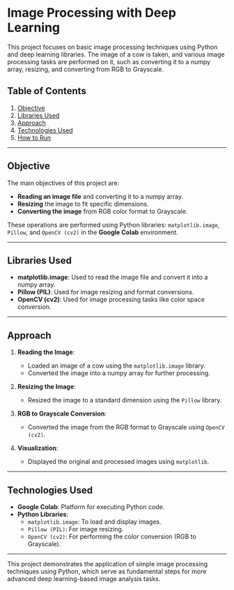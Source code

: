 # Image Processing with Deep Learning

This project focuses on basic image processing techniques using Python and deep learning libraries. The image of a cow is taken, and various image processing tasks are performed on it, such as converting it to a numpy array, resizing, and converting from RGB to Grayscale.

## Table of Contents
1. [Objective](#objective)
2. [Libraries Used](#libraries-used)
3. [Approach](#approach)
4. [Technologies Used](#technologies-used)
5. [How to Run](#how-to-run)

---

## Objective
The main objectives of this project are:
- **Reading an image file** and converting it to a numpy array.
- **Resizing** the image to fit specific dimensions.
- **Converting the image** from RGB color format to Grayscale.

These operations are performed using Python libraries: `matplotlib.image`, `Pillow`, and `OpenCV (cv2)` in the **Google Colab** environment.

---

## Libraries Used
- **matplotlib.image**: Used to read the image file and convert it into a numpy array.
- **Pillow (PIL)**: Used for image resizing and format conversions.
- **OpenCV (cv2)**: Used for image processing tasks like color space conversion.
  
---

## Approach
1. **Reading the Image**:
   - Loaded an image of a cow using the `matplotlib.image` library.
   - Converted the image into a numpy array for further processing.

2. **Resizing the Image**:
   - Resized the image to a standard dimension using the `Pillow` library.

3. **RGB to Grayscale Conversion**:
   - Converted the image from the RGB format to Grayscale using `OpenCV (cv2)`.

4. **Visualization**:
   - Displayed the original and processed images using `matplotlib`.

---

## Technologies Used
- **Google Colab**: Platform for executing Python code.
- **Python Libraries**:
  - `matplotlib.image`: To load and display images.
  - `Pillow (PIL)`: For image resizing.
  - `OpenCV (cv2)`: For performing the color conversion (RGB to Grayscale).
  

---

This project demonstrates the application of simple image processing techniques using Python, which serve as fundamental steps for more advanced deep learning-based image analysis tasks.
